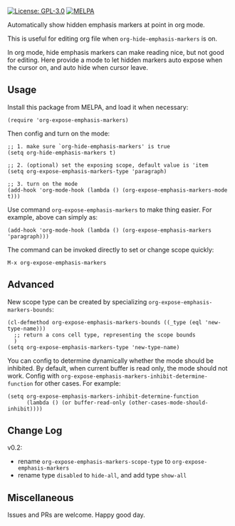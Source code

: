 [![License: GPL-3.0](http://img.shields.io/:license-gpl3-blue.svg)](https://opensource.org/licenses/GPL-3.0)
[![MELPA](https://melpa.org/packages/org-expose-emphasis-markers-badge.svg)](https://melpa.org/#/org-expose-emphasis-markers)

Automatically show hidden emphasis markers at point in org mode.

This is useful for editing org file when `org-hide-emphasis-markers` is on.

In org mode, hide emphasis markers can make reading nice, but not good for editing.
Here provide a mode to let hidden markers auto expose when the cursor on, and auto
hide when cursor leave.

## Usage

Install this package from MELPA, and load it when necessary:
```elisp
(require 'org-expose-emphasis-markers)
```

Then config and turn on the mode:
```elisp
;; 1. make sure `org-hide-emphasis-markers' is true
(setq org-hide-emphasis-markers t)

;; 2. (optional) set the exposing scope, default value is 'item
(setq org-expose-emphasis-markers-type 'paragraph)

;; 3. turn on the mode
(add-hook 'org-mode-hook (lambda () (org-expose-emphasis-markers-mode t)))
```

Use command `org-expose-emphasis-markers` to make thing easier. For example, above can simply as:
```elisp
(add-hook 'org-mode-hook (lambda () (org-expose-emphasis-markers 'paragraph)))
```

The command can be invoked directly to set or change scope quickly:
```
M-x org-expose-emphasis-markers
```

## Advanced

New scope type can be created by specializing `org-expose-emphasis-markers-bounds`:
```elisp
(cl-defmethod org-expose-emphasis-markers-bounds ((_type (eql 'new-type-name)))
  ;; return a cons cell type, representing the scope bounds
  )
(setq org-expose-emphasis-markers-type 'new-type-name)
```

You can config to determine dynamically whether the mode should be inhibited.
By default, when current buffer is read only, the mode should not work.
Config with `org-expose-emphasis-markers-inhibit-determine-function` for other cases. For example:
```elisp
(setq org-expose-emphasis-markers-inhibit-determine-function
      (lambda () (or buffer-read-only (other-cases-mode-should-inhibit))))
```

## Change Log

v0.2:
* rename `org-expose-emphasis-markers-scope-type` to `org-expose-emphasis-markers`
* rename type `disabled` to `hide-all`, and add type `show-all`

## Miscellaneous

Issues and PRs are welcome. Happy good day.
